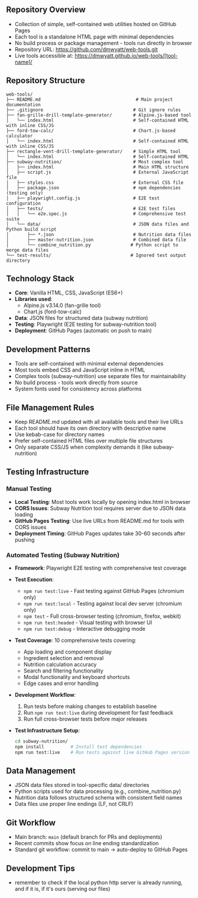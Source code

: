 ## Repository Overview
- Collection of simple, self-contained web utilities hosted on GitHub Pages
- Each tool is a standalone HTML page with minimal dependencies
- No build process or package management - tools run directly in browser
- Repository URL: https://github.com/dmwyatt/web-tools.git
- Live tools accessible at: https://dmwyatt.github.io/web-tools/[tool-name]/

## Repository Structure
```
web-tools/
├── README.md                                    # Main project documentation
├── .gitignore                                  # Git ignore rules
├── fan-grille-drill-template-generator/        # Alpine.js-based tool
│   └── index.html                              # Self-contained HTML with inline CSS/JS
├── ford-tow-calc/                              # Chart.js-based calculator
│   └── index.html                              # Self-contained HTML with inline CSS/JS
├── rectangle-vent-drill-template-generator/    # Simple HTML tool
│   └── index.html                              # Self-contained HTML
├── subway-nutrition/                           # Most complex tool
│   ├── index.html                              # Main HTML structure
│   ├── script.js                               # External JavaScript file
│   ├── styles.css                              # External CSS file
│   ├── package.json                            # npm dependencies (testing only)
│   ├── playwright.config.js                    # E2E test configuration
│   ├── tests/                                  # E2E test files
│   │   └── e2e.spec.js                         # Comprehensive test suite
│   └── data/                                   # JSON data files and Python build script
│       ├── *.json                              # Nutrition data files
│       ├── master-nutrition.json               # Combined data file
│       └── combine_nutrition.py               # Python script to merge data files
└── test-results/                              # Ignored test output directory
```

## Technology Stack
- **Core**: Vanilla HTML, CSS, JavaScript (ES6+)
- **Libraries used**:
  - Alpine.js v3.14.0 (fan-grille tool)
  - Chart.js (ford-tow-calc)
- **Data**: JSON files for structured data (subway nutrition)
- **Testing**: Playwright (E2E testing for subway-nutrition tool)
- **Deployment**: GitHub Pages (automatic on push to main)

## Development Patterns
- Tools are self-contained with minimal external dependencies
- Most tools embed CSS and JavaScript inline in HTML
- Complex tools (subway-nutrition) use separate files for maintainability
- No build process - tools work directly from source
- System fonts used for consistency across platforms

## File Management Rules
- Keep README.md updated with all available tools and their live URLs
- Each tool should have its own directory with descriptive name
- Use kebab-case for directory names
- Prefer self-contained HTML files over multiple file structures
- Only separate CSS/JS when complexity demands it (like subway-nutrition)

## Testing Infrastructure

### Manual Testing
- **Local Testing**: Most tools work locally by opening index.html in browser
- **CORS Issues**: Subway Nutrition tool requires server due to JSON data loading
- **GitHub Pages Testing**: Use live URLs from README.md for tools with CORS issues
- **Deployment Timing**: GitHub Pages updates take 30-60 seconds after pushing

### Automated Testing (Subway Nutrition)
- **Framework**: Playwright E2E testing with comprehensive test coverage
- **Test Execution**:
  - `npm run test:live` - Fast testing against GitHub Pages (chromium only)
  - `npm run test:local` - Testing against local dev server (chromium only)  
  - `npm test` - Full cross-browser testing (chromium, firefox, webkit)
  - `npm run test:headed` - Visual testing with browser UI
  - `npm run test:debug` - Interactive debugging mode

- **Test Coverage**: 10 comprehensive tests covering:
  - App loading and component display
  - Ingredient selection and removal
  - Nutrition calculation accuracy
  - Search and filtering functionality
  - Modal functionality and keyboard shortcuts
  - Edge cases and error handling

- **Development Workflow**: 
  1. Run tests before making changes to establish baseline
  2. Run `npm run test:live` during development for fast feedback
  3. Run full cross-browser tests before major releases
  
- **Test Infrastructure Setup**: 
  ```bash
  cd subway-nutrition/
  npm install          # Install test dependencies
  npm run test:live    # Run tests against live GitHub Pages version
  ```

## Data Management
- JSON data files stored in tool-specific data/ directories
- Python scripts used for data processing (e.g., combine_nutrition.py)
- Nutrition data follows structured schema with consistent field names
- Data files use proper line endings (LF, not CRLF)

## Git Workflow
- Main branch: `main` (default branch for PRs and deployments)
- Recent commits show focus on line ending standardization
- Standard git workflow: commit to main → auto-deploy to GitHub Pages

## Development Tips
- remember to check if the local python http server is already running, and if it is, if it's ours (serving our files)